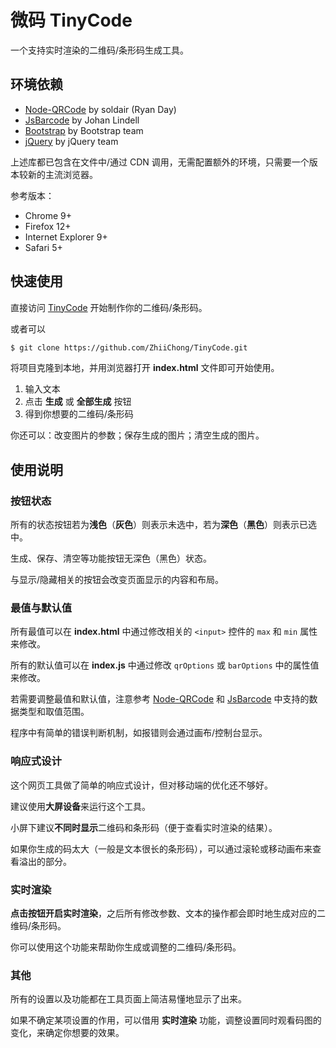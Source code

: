 # 微码 TinyCode
一个支持实时渲染的二维码/条形码生成工具。

## 环境依赖
* [Node-QRCode](https://github.com/soldair/node-qrcode) by soldair (Ryan Day)
* [JsBarcode](https://github.com/lindell/JsBarcode) by Johan Lindell
* [Bootstrap](https://github.com/twbs/bootstrap) by Bootstrap team
* [jQuery](https://github.com/jquery/jquery)  by jQuery team

上述库都已包含在文件中/通过 CDN 调用，无需配置额外的环境，只需要一个版本较新的主流浏览器。

参考版本：

* Chrome 9+
* Firefox 12+
* Internet Explorer 9+
* Safari 5+

## 快速使用

直接访问 [TinyCode](https://zhiichong.github.io/TinyCode/) 开始制作你的二维码/条形码。

或者可以

``` bash
$ git clone https://github.com/ZhiiChong/TinyCode.git
```

将项目克隆到本地，并用浏览器打开 **index.html** 文件即可开始使用。

1. 输入文本
2. 点击 **生成** 或 **全部生成** 按钮
3. 得到你想要的二维码/条形码

你还可以：改变图片的参数；保存生成的图片；清空生成的图片。

## 使用说明

### 按钮状态

所有的状态按钮若为**浅色**（**灰色**）则表示未选中，若为**深色**（**黑色**）则表示已选中。

生成、保存、清空等功能按钮无深色（黑色）状态。

与显示/隐藏相关的按钮会改变页面显示的内容和布局。

### 最值与默认值

所有最值可以在 **index.html** 中通过修改相关的 `<input>` 控件的 `max` 和 `min` 属性来修改。

所有的默认值可以在 **index.js** 中通过修改 `qrOptions` 或 `barOptions` 中的属性值来修改。

若需要调整最值和默认值，注意参考 [Node-QRCode](https://github.com/soldair/node-qrcode) 和 [JsBarcode](https://github.com/lindell/JsBarcode) 中支持的数据类型和取值范围。

程序中有简单的错误判断机制，如报错则会通过画布/控制台显示。

### 响应式设计

这个网页工具做了简单的响应式设计，但对移动端的优化还不够好。

建议使用**大屏设备**来运行这个工具。

小屏下建议**不同时显示**二维码和条形码（便于查看实时渲染的结果）。

如果你生成的码太大（一般是文本很长的条形码），可以通过滚轮或移动画布来查看溢出的部分。

### 实时渲染

**点击按钮开启实时渲染**，之后所有修改参数、文本的操作都会即时地生成对应的二维码/条形码。

你可以使用这个功能来帮助你生成或调整的二维码/条形码。

### 其他

所有的设置以及功能都在工具页面上简洁易懂地显示了出来。

如果不确定某项设置的作用，可以借用 **实时渲染** 功能，调整设置同时观看码图的变化，来确定你想要的效果。

